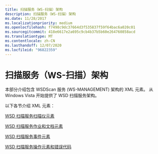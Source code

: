 ```yaml
---
title: 扫描服务（WS-扫描）架构
description: 扫描服务（WS-扫描）架构
ms.date: 11/28/2017
ms.localizationpriority: medium
ms.openlocfilehash: f7498c9dc37664d3f535837f59f64bac6a020c01
ms.sourcegitcommit: 418e6617e2a695c9cb4b37b5b60e264760858acd
ms.translationtype: MT
ms.contentlocale: zh-CN
ms.lasthandoff: 12/07/2020
ms.locfileid: "96822359"
---
```

# <a name="scan-service-ws-scan-schema"></a>扫描服务（WS-扫描）架构


本部分介绍包含 WSDScan 服务 (WS-MANAGEMENT) 架构的 XML 元素。 从 Windows Vista 开始提供了 WSD 扫描服务架构。

以下各节介绍 XML 元素：

[WSD 扫描服务扫描仪元素](wsd-scan-service-scanner-elements.md)

[WSD 扫描服务作业和文档元素](wsd-scan-service-job-and-document-elements.md)

[WSD 扫描服务事件元素](wsd-scan-service-event-elements.md)

[WSD 扫描服务操作元素和错误代码](wsd-scan-service-operation-elements-and-error-codes.md)

 

 





